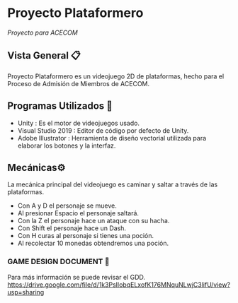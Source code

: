 # Proyecto Plataformero
*Proyecto para ACECOM*

## Vista General 📋
Proyecto Plataformero es un videojuego 2D de plataformas, hecho para el Proceso de Admisión de Miembros de ACECOM.

## Programas Utilizados 🔧

 - Unity : Es el motor de videojuegos usado.
 - Visual Studio 2019 : Editor de código por defecto de Unity.
 - Adobe Illustrator : Herramienta de diseño vectorial utilizada para elaborar los botones y la interfaz.

## Mecánicas⚙️
La mecánica principal del videojuego es caminar y saltar a través de las plataformas.

 - Con A y D el personaje se mueve.
 - Al presionar Espacio el personaje saltará. 
 - Con la Z el personaje hace un ataque con su hacha. 
 -  Con Shift el personaje hace un Dash. 
 - Con H curas al personaje si tienes una poción.
 - Al recolectar 10 monedas obtendremos una poción.

### GAME DESIGN DOCUMENT 📌
Para más información se puede revisar el GDD. 
https://drive.google.com/file/d/1k3PslIobqELxofK176MNquNLwjC3lifU/view?usp=sharing
